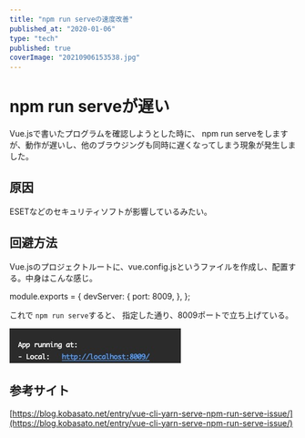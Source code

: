 ```yaml
---
title: "npm run serveの速度改善"
published_at: "2020-01-06"
type: "tech"
published: true
coverImage: "20210906153538.jpg"
---
```


# npm run serveが遅い

Vue.jsで書いたプログラムを確認しようとした時に、 npm run serveをしますが、動作が遅いし、他のブラウジングも同時に遅くなってしまう現象が発生しました。

## 原因

ESETなどのセキュリティソフトが影響しているみたい。

## 回避方法

Vue.jsのプロジェクトルートに、vue.config.jsというファイルを作成し、配置する。中身はこんな感じ。

module.exports = {
devServer: {
port: 8009,
},
};

これで `npm run serve`すると、 指定した通り、8009ポートで立ち上げている。

![f:id:gdtypk:20210906153538j:plain](/images/20210906153538.jpg)

## 参考サイト

[](https://blog.kobasato.net/entry/vue-cli-yarn-serve-npm-run-serve-issue/)[https://blog.kobasato.net/entry/vue-cli-yarn-serve-npm-run-serve-issue/](https://blog.kobasato.net/entry/vue-cli-yarn-serve-npm-run-serve-issue/)
